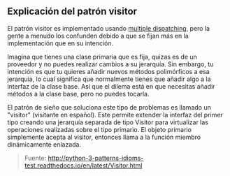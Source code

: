 ## Explicación del patrón visitor

El patrón visitor es implementado usando [multiple dispatching](https://github.com/mondeja/fullstack/tree/master/backend/src/patrones_de_dise%C3%B1o/multiple_dispatch), pero la gente a menudo los confunden debido a que se fijan más en la implementación que en su intención.

Imagina que tienes una clase primaria que es fija, quizas es de un proveedor y no puedes realizar cambios a su jerarquía. Sin embargo, tu intención es que tu quieres añadir nuevos métodos polimórficos a esa jerarquía, lo cual significa que normalmente tienes que añadir algo a la interfaz de la clase base. Así que el dilema está en que necesitas añadir métodos a la clase base, pero no puedes tocarla.

El patrón de sieño que soluciona este tipo de problemas es llamado un "visitor" (visitante en español). Este permite extender la interfaz del primer tipo creando una jerarquía separada de tipo Visitor para virtualizar las operaciones realizadas sobre el tipo primario. El objeto primario simplemente acepta al visitor, entonces llama a la función miembro dinámicamente enlazada.

>Fuente:
http://python-3-patterns-idioms-test.readthedocs.io/en/latest/Visitor.html